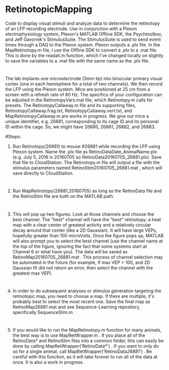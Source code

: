# RetinotopicMapping
Code to display visual stimuli and analyze data to determine the retinotopy of an LFP recording electrode. Use in conjunction with a Plexon electrophysiology system, Plexon's MATLAB Offline SDK, the Psychtoolbox, and Jeff Gavornik's StimulusSuite. The StimulusSuite is used to send event times through a DAQ to the Plexon system. Plexon outputs a .plx file.  In the MapRetinotopy.m file, I use the Offline SDK to convert a .plx to a .mat file.  This is done by the readall.m function, which I've changed locally on slightly to save the variables to a .mat file with the same name as the .plx file.
# 
The lab implants one microelectrode (3mm tip) into binocular primary visual cortex (one in each hemisphere for a total of two channels).  We then record the LFP using the Plexon system. Mice are positioned at 25 cm from a screen with a refresh rate of 80 Hz.  The specifics of your configuration can be adjusted in the RetinotopyVars.mat file, which Retinotopy.m calls for presets. The RetinotopyCallaway.m file and its supporting files, RetinotopyCallaway.frag.txt, RetinotopyCallaway.vert.txt, and MapRetinotopyCallaway.m are works in progress. We give our mice a unique identifier, e.g. 26881, corresponding to its cage ID and its personal ID within the cage.  So, we might have 26880, 26881, 26882, and 26883. 

#Steps:
1) Run Retinotopy(26881) to mouse #26881 while recording the LFP using Plexon system. Name the .plx file as RetinoDataDate_AnimalName.plx (e.g. July 5, 2016 is 20160705 so RetinoData20160705_26881.plx). Save that file to CloudStation. The Retinotopy.m file will output a file with the stimulus parameters named RetinoStim20160705_26881.mat , which will save directly to CloudStation.
#
2) Run MapRetinotopy(26881,20160705) as long as the RetinoData file and the RetinoStim file are both on the MATLAB path.
#
3) This will pop up two figures. Look at those channels and choose the best channel. The "best" channel will have the "best" retinotopy: a heat map with a clear center of greatest activity and a relatively circular decay around that center (like a 2D Gaussian). It will have large VEPs, hopefully greater than 100 microVolts. Once the figure pops up, MATLAB will also prompt you to select the best channel (use the channel name at the top of the figure, ignoring the fact that some systems start at Channel 6 or what have you). The data will be saved as RetinoMap20160705_26881.mat . This process of channel selection may be automated in the future (for example, if max VEP > 100, and 2D Gaussian fit did not return an error, then select the channel with the greatest max VEP).
#
4) In order to do subsequent analyses or stimulus generation targeting the retinotopic map, you need to choose a map. If there are multiple, it's probably best to select the most recent one. Save the final map as RetinoMap26881.mat and see Sequence-Learning repository, specifically SequenceStim.m .
#
5) If you would like to run the MapRetinotopy.m function for many animals, the best way is to use MapRetWrapper.m .  If you place all of the RetinoData* and RetinoStim files into a common folder, this can easily be done by calling MapRetWrapper('RetinoData*') .  If you want to only do so for a single animal, call MapRetWrapper('RetinoData*26881*') . Be careful with this function, as it will take forever to run all of the data at once. It is also a work in progress.

